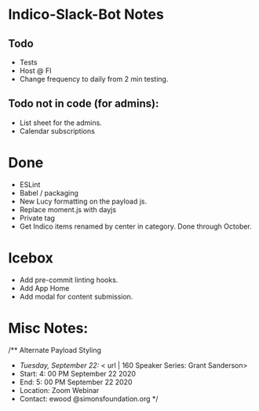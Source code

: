 # Indico-Slack-Bot Notes

## Todo

- Tests
- Host @ FI
- Change frequency to daily from 2 min testing.

## Todo not in code (for admins):

- List sheet for the admins.
- Calendar subscriptions

# Done

- ESLint
- Babel / packaging
- New Lucy formatting on the payload js.
- Replace moment.js with dayjs
- Private tag
- Get Indico items renamed by center in category. Done through October.

# Icebox

- Add pre-commit linting hooks.
- Add App Home
- Add modal for content submission.

# Misc Notes:

/\*\* Alternate Payload Styling

- _Tuesday, September 22:_ < url | 160 Speaker Series: Grant Sanderson>
- Start: 4: 00 PM September 22 2020
- End: 5: 00 PM September 22 2020
- Location: Zoom Webinar
- Contact: ewood @simonsfoundation.org
  \*/

